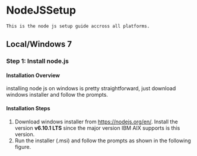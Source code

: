 # NodeJSSetup

    
    This is the node js setup guide accross all platforms.

## Local/Windows 7

### Step 1: Install node.js
 
 #### Installation Overview
 
 installing node js on windows is pretty straightforward, just download windows installer and follow the prompts.
 
 #### Installation Steps
 
 1. Download windows installer from https://nodejs.org/en/. Install the version **v6.10.1 LTS** since the major version IBM AIX supports is this version.
 2. Run the installer (.msi) and follow the prompts as shown in the following figure.
